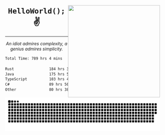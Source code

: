<div text-align="center">
    <img src="https://i.imgur.com/h1q15Kt.gife" align="right" width="299" height="299">
    <h1 align="center"><code>HelloWorld();</code> ✌️</h1>
    <hr>
    <p align="center"><i>An idiot admires complexity, a genius admires simplicity.</i></p>
</div>

<!--START_SECTION:waka-->

```txt
Total Time: 789 hrs 4 mins

Rust                184 hrs 38 mins █████▒░░░░░░░░░░░░░░░░░░░   21.23 %
Java                175 hrs 58 mins █████░░░░░░░░░░░░░░░░░░░░   20.23 %
TypeScript          103 hrs 43 mins ███░░░░░░░░░░░░░░░░░░░░░░   11.93 %
C#                  89 hrs 50 mins  ██▓░░░░░░░░░░░░░░░░░░░░░░   10.33 %
Other               80 hrs 38 mins  ██▒░░░░░░░░░░░░░░░░░░░░░░   09.27 %
```

<!--END_SECTION:waka-->

<picture>
  <source media="(prefers-color-scheme: dark)" srcset="https://raw.githubusercontent.com/Somfic/Somfic/main/github-contribution-grid-snake-dark.svg">
  <source media="(prefers-color-scheme: light)" srcset="https://raw.githubusercontent.com/Somfic/Somfic/main/github-contribution-grid-snake.svg">
  <img alt="github contribution grid snake animation" src="https://raw.githubusercontent.com/Somfic/Somfic/main/github-contribution-grid-snake.svg">
</picture>
